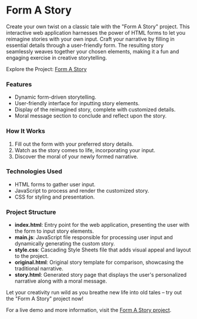# Form A Story

Create your own twist on a classic tale with the "Form A Story" project. This interactive web application harnesses the power of HTML forms to let you reimagine stories with your own input. Craft your narrative by filling in essential details through a user-friendly form. The resulting story seamlessly weaves together your chosen elements, making it a fun and engaging exercise in creative storytelling.

Explore the Project: [Form A Story](https://form-a-story-azure.vercel.app/)

### Features

- Dynamic form-driven storytelling.
- User-friendly interface for inputting story elements.
- Display of the reimagined story, complete with customized details.
- Moral message section to conclude and reflect upon the story.

### How It Works

1. Fill out the form with your preferred story details.
2. Watch as the story comes to life, incorporating your input.
3. Discover the moral of your newly formed narrative.

### Technologies Used

- HTML forms to gather user input.
- JavaScript to process and render the customized story.
- CSS for styling and presentation.

### Project Structure

- **index.html**: Entry point for the web application, presenting the user with the form to input story elements.
- **main.js**: JavaScript file responsible for processing user input and dynamically generating the custom story.
- **style.css**: Cascading Style Sheets file that adds visual appeal and layout to the project.
- **original.html**: Original story template for comparison, showcasing the traditional narrative.
- **story.html**: Generated story page that displays the user's personalized narrative along with a moral message.

Let your creativity run wild as you breathe new life into old tales – try out the "Form A Story" project now!

For a live demo and more information, visit the [Form A Story project](#).
